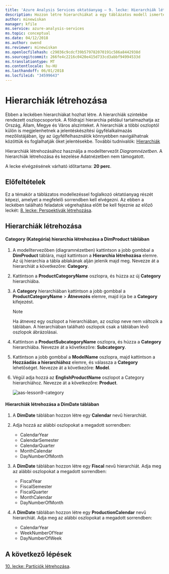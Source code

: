 ```yaml
---
title: 'Azure Analysis Services oktatóanyag – 9. lecke: Hierarchiák létrehozása | Microsoft Docs'
description: Hozzon létre hierarchiákat a egy táblázatos modell ismerteti.
author: minewiskan
manager: kfile
ms.service: azure-analysis-services
ms.topic: conceptual
ms.date: 04/12/2018
ms.author: owend
ms.reviewer: minewiskan
ms.openlocfilehash: c29036c9cdcf39b579782070191c586a8442938d
ms.sourcegitcommit: 266fe4c2216c0420e415d733cd3abbf94994533d
ms.translationtype: MT
ms.contentlocale: hu-HU
ms.lasthandoff: 06/01/2018
ms.locfileid: "34599643"
---
```

# <a name="create-hierarchies"></a>Hierarchiák létrehozása

Ebben a leckében hierarchiákat hozhat létre. A hierarchiák szintekbe rendezett oszlopcsoportok. A földrajzi hierarchia például tartalmazhatja az Ország, Állam, Megye és Város alszinteket. A hierarchiák a többi oszloptól külön is megjelenhetnek a jelentéskészítési ügyfélalkalmazás mezőlistájában, így az ügyfélfelhasználók könnyebben navigálhatnak közöttük és foglalhatják őket jelentésekbe. További tudnivalók: [Hierarchiák](https://docs.microsoft.com/sql/analysis-services/tabular-models/hierarchies-ssas-tabular)
  
Hierarchiák létrehozásához használja a modelltervezőt *Diagramnézetben*. A hierarchiák létrehozása és kezelése Adatnézetben nem támogatott.  
  
A lecke elvégzésének várható időtartama: **20 perc**.  
  
## <a name="prerequisites"></a>Előfeltételek  
Ez a témakör a táblázatos modellezéssel foglalkozó oktatóanyag részét képezi, amelyet a megfelelő sorrendben kell elvégezni. Az ebben a leckében található feladatok végrehajtása előtt be kell fejeznie az előző leckét: [8. lecke: Perspektívák létrehozása](../tutorials/aas-lesson-8-create-perspectives.md).  
  
## <a name="create-hierarchies"></a>Hierarchiák létrehozása  
  
#### <a name="to-create-a-category-hierarchy-in-the-dimproduct-table"></a>Category (Kategória) hierarchia létrehozása a DimProduct táblában  
  
1.  A modelltervezőben (diagramnézetben) kattintson a jobb gombbal a **DimProduct** táblára, majd kattintson a **Hierarchia létrehozása** elemre. Az új hierarchia a tábla ablakának alján jelenik majd meg. Nevezze át a hierarchiát a következőre: **Category**.  
  
2.  Kattintson a **ProductCategoryName** oszlopra, és húzza az új **Category** hierarchiába.  
  
3.  A **Category** hierarchiában kattintson a jobb gombbal a **ProductCategoryName** > **Átnevezés** elemre, majd írja be a **Category** kifejezést.  
  
    > [!NOTE]  
    > Ha átnevez egy oszlopot a hierarchiában, az oszlop neve nem változik a táblában. A hierarchiában található oszlopok csak a táblában lévő oszlopok ábrázolásai.  
  
4.  Kattintson a **ProductSubcategoryName** oszlopra, és húzza a **Category** hierarchiába. Nevezze át a következőre: **Subcategory**. 
  
5.  Kattintson a jobb gombbal a **ModelName** oszlopra, majd kattintson a **Hozzáadás a hierarchiához** elemre, és válassza a **Category** lehetőséget. Nevezze át a következőre: **Model**.

6.  Végül adja hozzá az **EnglishProductName** oszlopot a Category hierarchiához. Nevezze át a következőre: **Product**.  

    ![aas-lesson9-category](../tutorials/media/aas-lesson9-category.png)
  
#### <a name="to-create-hierarchies-in-the-dimdate-table"></a>Hierarchiák létrehozása a DimDate táblában  
  
1.  A **DimDate** táblában hozzon létre egy **Calendar** nevű hierarchiát.  
  
3.  Adja hozzá az alábbi oszlopokat a megadott sorrendben:

    *  CalendarYear
    *  CalendarSemester
    *  CalendarQuarter
    *  MonthCalendar
    *  DayNumberOfMonth
    
4.  A **DimDate** táblában hozzon létre egy **Fiscal** nevű hierarchiát. Adja meg az alábbi oszlopokat a megadott sorrendben:  
  
    *  FiscalYear
    *  FiscalSemester
    *  FiscalQuarter
    *  MonthCalendar
    *  DayNumberOfMonth
  
5.  A **DimDate** táblában hozzon létre egy **ProductionCalendar** nevű hierarchiát. Adja meg az alábbi oszlopokat a megadott sorrendben:  
    *  CalendarYear
    *  WeekNumberOfYear
    *  DayNumberOfWeek
  
 ## <a name="whats-next"></a>A következő lépések
[10. lecke: Partíciók létrehozása](../tutorials/aas-lesson-10-create-partitions.md). 
  
  
